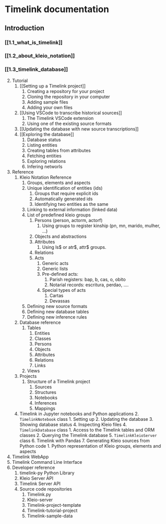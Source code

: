 
# Timelink documentation

## Introduction
### [[1.1_what_is_timelink]]
### [[1.2_about_kleio_notation]]
### [[1.3_timelink_database]]


2. Tutorial
	1. [[Setting up a Timelink project]]
		1. Creating a repository for your project
		2. Cloning the repository in your computer
		3. Adding sample files
		4. Adding your own files
	2. [[Using VSCode to transcribe historical sources]]
		1. The Timelink VSCode extension
		3. Using one of the existing source formats
	3. [[Updating the database with new source transcriptions]]
	4. [[Exploring the database]]
		1. Database status
		2. Listing entities
		3. Creating tables from attributes
		4. Fetching entities
		5. Exploring relations
		6. Infering networls
3. Reference
	1. Kleio Notation Reference
		1. Groups, elements and aspects
		2. Unique identification of entities (ids)
			1. Groups that require explicit ids
			2. Automatically generated ids
			3. Identifying two entities as the same
		3. Linking to external information (linked data)
		4. List of predefined kleio groups
			1. Persons (person, actorm, actorf)
				1. Using groups to register kinship (pn, mn, marido, mulher, ...)
			2. Objects and abstractions
			3. Attributes
				1. Using ls\$ or atr\$, attr\$ groups.
			4. Relations
			5. Acts
				1. Generic acts
				2. Generic lists
				3. Pre-defined acts:
					1. Parish registers: bap, b, cas, o, obito
					2. Notarial records: escritura, perdao, ....
				4. Special types of acts
					1. Cartas
					2. Devassas
		5. Defining new source formats
		6. Defining new database tables
		7. Defining new inference rules
	2. Database reference
		1. Tables
			1. Entities
			2. Classes
			3. Persons
			4. Objects
			5. Attributes
			6. Relations
			7. Links
		2. Views
	3. Projects
		1. Structure of a Timelink project
			1. Sources
			2. Structures
			3. Notebooks
			4. Inferences
			5. Mappings
	4. Timelink in Jupyter notebooks and Python applications
		2. `TimelinkNotebook` class
			1. Setting up
			2. Updating the database
			3. Showing database status
			4. Inspecting Kleio files
		4. `TimelinkDatabase` class
			1. Access to the Timelink tables and ORM classes
			2. Querying the Timelink database
		5. `TimelinkKleioServer` class
		6. Timelink with Pandas
		7. Generating Kleio sources from Python code
			1. Python representation of Kleio groups, elements and aspects
4. Timelink WebApp
5. Timelink Command Line Interface
6. Developer reference
	1. timelink-py Python Library
	3. Kleio Server API
	5. Timelink Server API 
	6. Source code repositories
		1. Timelink.py
		2. Kleio-server
		3. Timelink-project-template
		4. Timelink-tutorial-project
		5. Timelink-sample-data